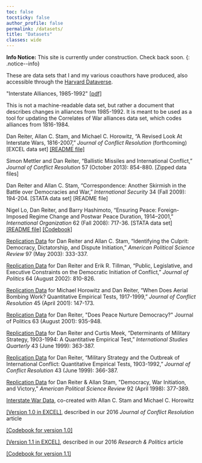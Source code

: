 ```yaml
---
toc: false
tocsticky: false
author_profile: false
permalink: /datasets/
title: "Datasets"
classes: wide
---
```


**Info Notice:** This site is currently under construction. Check back soon.
{: .notice--info}

These are data sets that I and my various coauthors have produced, also accessible through the [Harvard Dataverse](https://dataverse.harvard.edu/dataverse/dreiter).

"Interstate Alliances, 1985-1992" [\[pdf\]](https://www.dropbox.com/home/webpage%20files?preview=allyupdate02.pdf)

This is not a machine-readable data set, but rather a document that describes changes in alliances from 1985-1992. It is meant to be used as a tool for updating the Correlates of War alliances data set, which codes alliances from 1816-1984.

Dan Reiter, Allan C. Stam, and Michael C. Horowitz, “A Revised Look At Interstate Wars, 1816-2007,” *Journal of Conflict Resolution* (forthcoming)
[EXCEL data set]
[\[README file\]](https://www.dropbox.com/scl/fi/8v908cuqbikdl6we4nu6q/JCRRSHappendix10-15-14.pdf?rlkey=1z3pjbi06abqhsypfzfg22fyt&dl=0)

Simon Mettler and Dan Reiter, “Ballistic Missiles and International Conflict,” *Journal of Conflict Resolution* 57 (October 2013): 854-880.
[Zipped data files]

Dan Reiter and Allan C. Stam, “Correspondence: Another Skirmish in the Battle over Democracies and War,” *International Security* 34 (Fall 2009): 194-204.
[STATA data set]
[README file]

Nigel Lo, Dan Reiter, and Barry Hashimoto, “Ensuring Peace: Foreign-Imposed Regime Change and Postwar Peace Duration, 1914–2001,” *International Organization* 62 (Fall 2008): 717-36.
[STATA data set]
[\[README file\]](https://www.dropbox.com/scl/fi/dfwjz81grerwjdocrc7je/LHR-IO-08-README.pdf?rlkey=qgbxnw1g3obxlurcpjqwf4fi9&dl=0)
[\[Codebook\]](https://www.dropbox.com/scl/fi/yof89m3izh8g5su3cumqj/LHR-IO-08-codebook.pdf?rlkey=w2bj3gyejxol5kv968j0qo40h&dl=0)

[Replication Data](https://dataverse.harvard.edu/dataset.xhtml?persistentId=doi:10.7910/DVN/FLJMRM) for Dan Reiter and Allan C. Stam, “Identifying the Culprit: Democracy, Dictatorship, and Dispute Initiation,” *American Political Science Review* 97 (May 2003): 333-337.

[Replication Data](https://dataverse.harvard.edu/dataset.xhtml?persistentId=doi:10.7910/DVN/IEH0V2) for Dan Reiter and Erik R. Tillman, “Public, Legislative, and Executive Constraints on the Democratic Initiation of Conflict,” *Journal of Politics* 64 (August 2002): 810-826.

[Replication Data](https://dataverse.harvard.edu/dataset.xhtml?persistentId=doi:10.7910/DVN/SW6S9V) for Michael Horowitz and Dan Reiter, “When Does Aerial Bombing Work? Quantitative Empirical Tests, 1917-1999,” *Journal of Conflict Resolution* 45 (April 2001): 147-173.

[Replication Data](https://dataverse.harvard.edu/dataset.xhtml?persistentId=doi:10.7910/DVN/SLMVQL) for Dan Reiter, "Does Peace Nurture Democracy?" Journal of Politics 63 (August 2001): 935-948.

[Replication Data](https://dataverse.harvard.edu/dataset.xhtml?persistentId=doi:10.7910/DVN/GT3E13) for Dan Reiter and Curtis Meek, “Determinants of Military Strategy, 1903-1994: A Quantitative Empirical Test,” *International Studies Quarterly* 43 (June 1999): 363-387.

[Replication Data](https://dataverse.harvard.edu/dataset.xhtml?persistentId=doi:10.7910/DVN/FVM6P6) for Dan Reiter, “Military Strategy and the Outbreak of International Conflict: Quantitative Empirical Tests, 1903-1992,” *Journal of Conflict Resolution* 43 (June 1999): 366-387.

[Replication Data](https://dataverse.harvard.edu/dataset.xhtml?persistentId=doi:10.7910/DVN/YYUVW7) for Dan Reiter & Allan Stam, "Democracy, War Initiation, and Victory," *American Political Science Review* 92 (April 1998): 377-389.


[Interstate War Data](https://doi.org/10.7910/DVN/WGS1YX), co-created with Allan C. Stam and Michael C. Horowitz

[\[Version 1.0 in EXCEL\]](https://www.dropbox.com/s/avvhmwpott353n2/IWD10.xlsx?dl=0), described in our 2016 *Journal of Conflict Resolution* article

[\[Codebook for version 1.0\]](https://www.dropbox.com/s/4sq0tde8ae83xk6/JCRRSHappendix10-15-14.pdf?dl=0)

[\[Version 1.1 in EXCEL\]](https://www.dropbox.com/s/rk4udjmounh72gm/IWD%20v%201.1%202-14-17.xlsx?dl=0), described in our 2016 *Research & Politics* article

[\[Codebook for version 1.1\]](https://www.dropbox.com/s/fxnb8zgp7cxbzir/IWD%20v%201.1%20codebook.pdf?dl=0)

